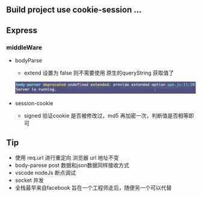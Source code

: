 ## Build project use cookie-session ...


## Express

### middleWare

- bodyParse

  - extend 设置为 false 则不需要使用 原生的queryString 获取值了


  ![extend_warning](imgs/24/warning_extend.png)

- session-cookie

  - signed 验证cookie 是否被修改过，md5 再加密一次，判断值是否相等即可

## Tip

- 使用 req.url 进行重定向 浏览器 url 地址不变
- body-parese post 数据和json数据同样接收方式
- vscode nodeJs 断点调试
- socket 并发
- 全栈最早来自facebook 旨在一个工程师走后，随便另一个可以代替
